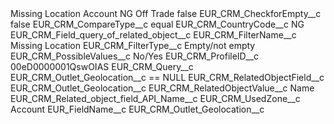 <?xml version="1.0" encoding="UTF-8"?>
<CustomMetadata xmlns="http://soap.sforce.com/2006/04/metadata" xmlns:xsi="http://www.w3.org/2001/XMLSchema-instance" xmlns:xsd="http://www.w3.org/2001/XMLSchema">
    <label>Missing Location Account NG Off Trade</label>
    <protected>false</protected>
    <values>
        <field>EUR_CRM_CheckforEmpty__c</field>
        <value xsi:type="xsd:boolean">false</value>
    </values>
    <values>
        <field>EUR_CRM_CompareType__c</field>
        <value xsi:type="xsd:string">equal</value>
    </values>
    <values>
        <field>EUR_CRM_CountryCode__c</field>
        <value xsi:type="xsd:string">NG</value>
    </values>
    <values>
        <field>EUR_CRM_Field_query_of_related_object__c</field>
        <value xsi:nil="true"/>
    </values>
    <values>
        <field>EUR_CRM_FilterName__c</field>
        <value xsi:type="xsd:string">Missing Location</value>
    </values>
    <values>
        <field>EUR_CRM_FilterType__c</field>
        <value xsi:type="xsd:string">Empty/not empty</value>
    </values>
    <values>
        <field>EUR_CRM_PossibleValues__c</field>
        <value xsi:type="xsd:string">No/Yes</value>
    </values>
    <values>
        <field>EUR_CRM_ProfileID__c</field>
        <value xsi:type="xsd:string">00eD0000001QswOIAS</value>
    </values>
    <values>
        <field>EUR_CRM_Query__c</field>
        <value xsi:type="xsd:string">EUR_CRM_Outlet_Geolocation__c == NULL</value>
    </values>
    <values>
        <field>EUR_CRM_RelatedObjectField__c</field>
        <value xsi:type="xsd:string">EUR_CRM_Outlet_Geolocation__c</value>
    </values>
    <values>
        <field>EUR_CRM_RelatedObjectValue__c</field>
        <value xsi:type="xsd:string">Name</value>
    </values>
    <values>
        <field>EUR_CRM_Related_object_field_API_Name__c</field>
        <value xsi:nil="true"/>
    </values>
    <values>
        <field>EUR_CRM_UsedZone__c</field>
        <value xsi:type="xsd:string">Account</value>
    </values>
    <values>
        <field>EUR_FieldName__c</field>
        <value xsi:type="xsd:string">EUR_CRM_Outlet_Geolocation__c</value>
    </values>
</CustomMetadata>
